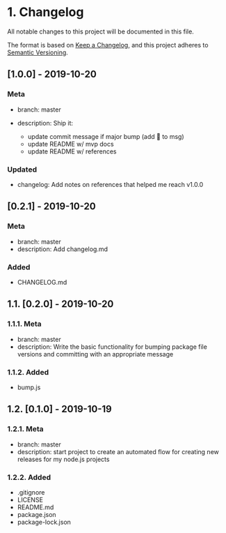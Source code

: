 # 1. Changelog

All notable changes to this project will be documented in this file.

The format is based on [Keep a Changelog](https://keepachangelog.com/en/1.0.0/),
and this project adheres to [Semantic Versioning](https://semver.org/spec/v2.0.0.html).

## [1.0.0] - 2019-10-20

### Meta

- branch: master
- description: Ship it:

  - update commit message if major bump (add 🚢 to msg)
  - update README w/ mvp docs
  - update README w/ references

### Updated

- changelog: Add notes on references that helped me reach v1.0.0

## [0.2.1] - 2019-10-20

### Meta

- branch: master
- description: Add changelog.md

### Added

- CHANGELOG.md

## 1.1. [0.2.0] - 2019-10-20

### 1.1.1. Meta

- branch: master
- description: Write the basic functionality for bumping package file versions and committing with an appropriate message

### 1.1.2. Added

- bump.js

## 1.2. [0.1.0] - 2019-10-19

### 1.2.1. Meta

- branch: master
- description: start project to create an automated flow for creating new releases for my node.js projects

### 1.2.2. Added

- .gitignore
- LICENSE
- README.md
- package.json
- package-lock.json
